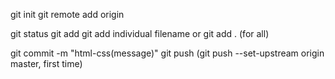 <!-- initialize -->

git init
git remote add origin

<!-- day to day -->

git status
git add
git add individual filename or git add . (for all)

git commit -m "html-css(message)"
git push
(git push --set-upstream origin master, first time)
